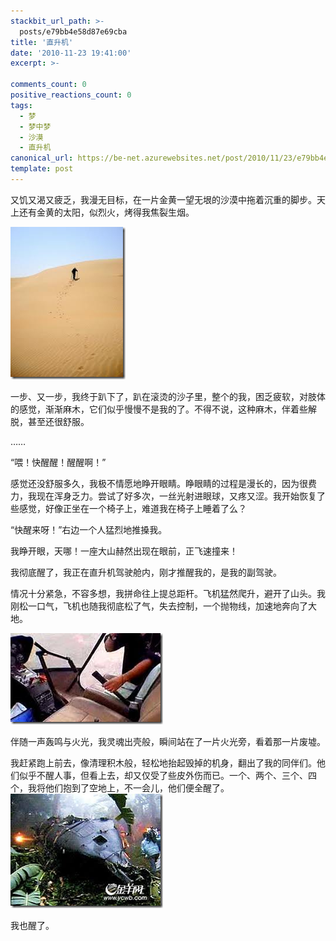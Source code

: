```yaml
---
stackbit_url_path: >-
  posts/e79bb4e58d87e69cba
title: '直升机'
date: '2010-11-23 19:41:00'
excerpt: >-
  
comments_count: 0
positive_reactions_count: 0
tags: 
  - 梦
  - 梦中梦
  - 沙漠
  - 直升机
canonical_url: https://be-net.azurewebsites.net/post/2010/11/23/e79bb4e58d87e69cba
template: post
---
```

<p>又饥又渴又疲乏，我漫无目标，在一片金黄一望无垠的沙漠中拖着沉重的脚步。天上还有金黄的太阳，似烈火，烤得我焦裂生烟。</p>  <p><a href="https://raw.githubusercontent.com/Jeff-Tian/blogengine.net/master/Source/BlogEngine/BlogEngine.NET/App_Data/files/image_65.png"><img style="background-image: none; border-bottom: 0px; border-left: 0px; margin: 0px 10px 0px 0px; padding-left: 0px; padding-right: 0px; display: inline; border-top: 0px; border-right: 0px; padding-top: 0px" title="一个人在沙漠" border="0" alt="一个人在沙漠" src="https://raw.githubusercontent.com/Jeff-Tian/blogengine.net/master/Source/BlogEngine/BlogEngine.NET/App_Data/files/image_thumb_65.png" width="184" height="244" /></a></p>  <p>一步、又一步，我终于趴下了，趴在滚烫的沙子里，整个的我，困乏疲软，对肢体的感觉，渐渐麻木，它们似乎慢慢不是我的了。不得不说，这种麻木，伴着些解脱，甚至还很舒服。</p>  <p>……</p>  <p>“喂！快醒醒！醒醒啊！”</p>  <p>感觉还没舒服多久，我极不情愿地睁开眼睛。睁眼睛的过程是漫长的，因为很费力，我现在浑身乏力。尝试了好多次，一丝光射进眼球，又疼又涩。我开始恢复了些感觉，好像正坐在一个椅子上，难道我在椅子上睡着了么？</p>  <p>“快醒来呀！”右边一个人猛烈地推搡我。</p>  <p>我睁开眼，天哪！一座大山赫然出现在眼前，正飞速撞来！</p>  <p>我彻底醒了，我正在直升机驾驶舱内，刚才推醒我的，是我的副驾驶。</p>  <p>情况十分紧急，不容多想，我拼命往上提总距杆。飞机猛然爬升，避开了山头。我刚松一口气，飞机也随我彻底松了气，失去控制，一个抛物线，加速地奔向了大地。</p>  <p><a href="https://raw.githubusercontent.com/Jeff-Tian/blogengine.net/master/Source/BlogEngine/BlogEngine.NET/App_Data/files/image_66.png"><img style="background-image: none; border-right-width: 0px; margin: 0px 10px 0px 0px; padding-left: 0px; padding-right: 0px; display: inline; border-top-width: 0px; border-bottom-width: 0px; border-left-width: 0px; padding-top: 0px" title="拉动总距杆" border="0" alt="拉动总距杆" src="https://raw.githubusercontent.com/Jeff-Tian/blogengine.net/master/Source/BlogEngine/BlogEngine.NET/App_Data/files/image_thumb_66.png" width="244" height="146" /></a></p>  <p>伴随一声轰鸣与火光，我灵魂出壳般，瞬间站在了一片火光旁，看着那一片废墟。</p>  <p>我赶紧跑上前去，像清理积木般，轻松地抬起毁掉的机身，翻出了我的同伴们。他们似乎不醒人事，但看上去，却又仅受了些皮外伤而已。一个、两个、三个、四个，我将他们抱到了空地上，不一会儿，他们便全醒了。<a href="https://raw.githubusercontent.com/Jeff-Tian/blogengine.net/master/Source/BlogEngine/BlogEngine.NET/App_Data/files/image_67.png"><img style="background-image: none; border-right-width: 0px; margin: 0px 10px 0px 0px; padding-left: 0px; padding-right: 0px; display: inline; border-top-width: 0px; border-bottom-width: 0px; border-left-width: 0px; padding-top: 0px" title="毁掉的直升机" border="0" alt="毁掉的直升机" src="https://raw.githubusercontent.com/Jeff-Tian/blogengine.net/master/Source/BlogEngine/BlogEngine.NET/App_Data/files/image_thumb_67.png" width="244" height="183" /></a></p>  <p>我也醒了。</p>